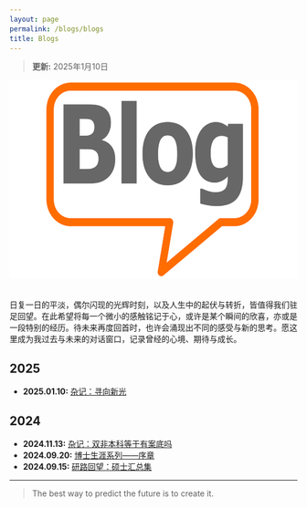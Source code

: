```yaml
---
layout: page
permalink: /blogs/blogs
title: Blogs
---
```


> **更新:** 2025年1月10日


<!-- 水平居中的图片 -->
<p style="text-align: center;">
  <img src="\blogs\images\Blog.png" alt="Blog" style="height: 350px;">
</p>

<br>日复一日的平淡，偶尔闪现的光辉时刻，以及人生中的起伏与转折，皆值得我们驻足回望。在此希望将每一个微小的感触铭记于心，或许是某个瞬间的欣喜，亦或是一段特别的经历。待未来再度回首时，也许会涌现出不同的感受与新的思考。愿这里成为我过去与未来的对话窗口，记录曾经的心境、期待与成长。

## 2025

- **2025.01.10:** [杂记：寻向新光](https://wujie3375.github.io\blogs\250110)

<!-- ======================================================================================== -->
## 2024

- **2024.11.13:** [杂记：双非本科等于有案底吗](https://wujie3375.github.io\blogs\241113)
- **2024.09.20:** [博士生涯系列——序章](https://wujie3375.github.io\blogs\240920)
- **2024.09.15:** [研路回望：硕士汇总集](https://wujie3375.github.io\blogs\240915)
  



---

> The best way to predict the future is to create it.
